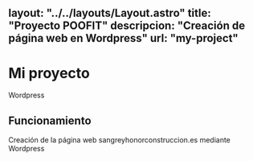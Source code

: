 layout: "../../layouts/Layout.astro"
title: "Proyecto POOFIT"
descripcion: "Creación de página web en Wordpress"
url: "my-project"
---

# Mi proyecto
Wordpress
## Funcionamiento
Creación de la página web sangreyhonorconstruccion.es mediante Wordpress
